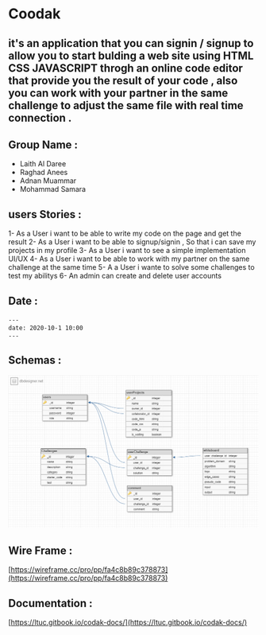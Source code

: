# Coodak

## it's an application that  you can signin / signup  to allow you to start bulding a web site using **HTML** **CSS** **JAVASCRIPT**  throgh an online code editor that provide you the result of your code , also you can work with your partner in the same challenge to adjust the same file with real time connection  . 


## Group Name : 

- Laith Al Daree 
- Raghad Anees 
- Adnan Muammar 
- Mohammad Samara

## users Stories : 

1- As a User i want to be able to write my code on the page and get the result 
2- As a User i want to be able to signup/signin ,  So that i can save my projects in my profile 
3- As a User i want to see a simple implementation UI/UX 
4- As a User i want to be able to work with my partner on the same challenge at the same time 
5- A a User i wante to solve some challenges to test my abilitys 
6- An admin can create and delete user accounts

## Date :
```
---
date: 2020-10-1 10:00
---
```

## Schemas :

![schema](assest/schemas.png)

## Wire Frame :

[https://wireframe.cc/pro/pp/fa4c8b89c378873](https://wireframe.cc/pro/pp/fa4c8b89c378873)


## Documentation : 

[https://ltuc.gitbook.io/codak-docs/](https://ltuc.gitbook.io/codak-docs/)

